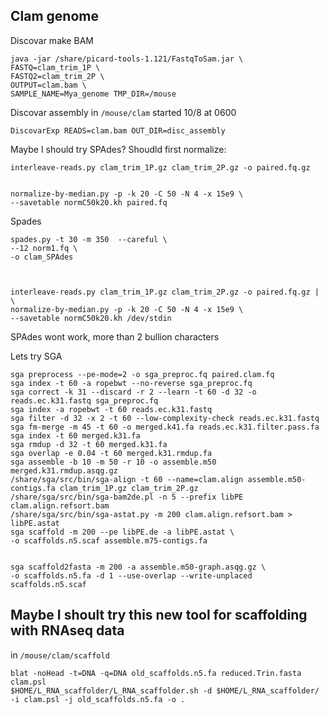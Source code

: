 Clam genome
--

Discovar make BAM

	java -jar /share/picard-tools-1.121/FastqToSam.jar \
	FASTQ=clam_trim_1P \
	FASTQ2=clam_trim_2P \
	OUTPUT=clam.bam \
	SAMPLE_NAME=Mya_genome TMP_DIR=/mouse
	

Discovar assembly in `/mouse/clam` started 10/8 at 0600

	DiscovarExp READS=clam.bam OUT_DIR=disc_assembly
	
Maybe I should try SPAdes? Shoudld first normalize:


	interleave-reads.py clam_trim_1P.gz clam_trim_2P.gz -o paired.fq.gz


	normalize-by-median.py -p -k 20 -C 50 -N 4 -x 15e9 \
	--savetable normC50k20.kh paired.fq


Spades

	spades.py -t 30 -m 350  --careful \
	--12 norm1.fq \
	-o clam_SPAdes
	


	interleave-reads.py clam_trim_1P.gz clam_trim_2P.gz -o paired.fq.gz | \
	normalize-by-median.py -p -k 20 -C 50 -N 4 -x 15e9 \
	--savetable normC50k20.kh /dev/stdin

SPAdes wont work, more than 2 bullion characters

Lets try SGA

	
    sga preprocess --pe-mode=2 -o sga_preproc.fq paired.clam.fq
    sga index -t 60 -a ropebwt --no-reverse sga_preproc.fq
    sga correct -k 31 --discard -r 2 --learn -t 60 -d 32 -o reads.ec.k31.fastq sga_preproc.fq
    sga index -a ropebwt -t 60 reads.ec.k31.fastq
    sga filter -d 32 -x 2 -t 60 --low-complexity-check reads.ec.k31.fastq
    sga fm-merge -m 45 -t 60 -o merged.k41.fa reads.ec.k31.filter.pass.fa
    sga index -t 60 merged.k31.fa
    sga rmdup -d 32 -t 60 merged.k31.fa
    sga overlap -e 0.04 -t 60 merged.k31.rmdup.fa
    sga assemble -b 10 -m 50 -r 10 -o assemble.m50 merged.k31.rmdup.asqg.gz
    /share/sga/src/bin/sga-align -t 60 --name=clam.align assemble.m50-contigs.fa clam_trim_1P.gz clam_trim_2P.gz
    /share/sga/src/bin/sga-bam2de.pl -n 5 --prefix libPE clam.align.refsort.bam
	/share/sga/src/bin/sga-astat.py -m 200 clam.align.refsort.bam > libPE.astat
	sga scaffold -m 200 --pe libPE.de -a libPE.astat \
	-o scaffolds.n5.scaf assemble.m75-contigs.fa
	

	sga scaffold2fasta -m 200 -a assemble.m50-graph.asqg.gz \
	-o scaffolds.n5.fa -d 1 --use-overlap --write-unplaced scaffolds.n5.scaf
	



	
Maybe I shoult try this new tool for scaffolding with RNAseq data 
--

in `/mouse/clam/scaffold`

	blat -noHead -t=DNA -q=DNA old_scaffolds.n5.fa reduced.Trin.fasta clam.psl
	$HOME/L_RNA_scaffolder/L_RNA_scaffolder.sh -d $HOME/L_RNA_scaffolder/ -i clam.psl -j old_scaffolds.n5.fa -o .